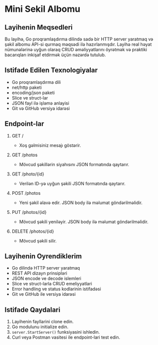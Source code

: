 # Mini Sekil Albomu

## Layihenin Meqsedleri
Bu layihə, Go proqramlaşdırma dilində sadə bir HTTP server yaratmaq və şəkil albomu API-si qurmaq məqsədi ilə hazırlanmışdır. Layihə real həyat nümunələrinə uyğun olaraq CRUD əməliyyatlarını öyrətmək və praktiki bacarıqları inkişaf etdirmək üçün nəzərdə tutulub.

## Istifade Edilen Texnologiyalar
- Go proqramlaşdırma dili
- net/http paketi
- encoding/json paketi
- Slice ve struct-lar
- JSON fayl ilə işləmə anlayisi
- Git və GitHub versiya idarəsi

## Endpoint-lar
1. GET /
   - Xoş gəlmisiniz mesajı göstərir.

2. GET /photos
   - Mövcud şəkillərin siyahısını JSON formatında qaytarır.

3. GET /photo/{id}
   - Verilən ID-yə uyğun şəkili JSON formatında qaytarır.

4. POST /photos
   - Yeni şəkil əlavə edir. JSON body ilə məlumat göndərilməlidir.

5. PUT /photos/{id}
   - Mövcud şəkili yeniləyir. JSON body ilə məlumat göndərilməlidir.

6. DELETE /photos/{id}
   - Mövcud şəkili silir.

## Layihenin Oyrendiklerim
- Go dilində HTTP server yaratmaq
- REST API dizayn prinsipləri
- JSON encode ve decode islemleri
- Slice ve struct-larla CRUD emeliyyatlari
- Error handling ve status kodlarinin istifadəsi
- Git ve GitHub ile versiya idarəsi

## Istifade Qaydalari
1. Layihenin fayllarini clone edin.
2. Go modulunu initialize edin.
3. `server.StartServer()` funksiyasini ishledin.
4. Curl veya Postman vasitesi ile endpoint-lari test edin.
